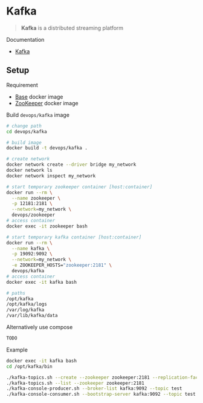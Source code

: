 # Kafka

> **Kafka** is a distributed streaming platform

Documentation

* [Kafka](https://kafka.apache.org)

## Setup

Requirement

* [Base](docker/#base-image) docker image 
* [ZooKeeper](zookeeper) docker image

Build `devops/kafka` image
```bash
# change path
cd devops/kafka

# build image
docker build -t devops/kafka .

# create network
docker network create --driver bridge my_network
docker network ls
docker network inspect my_network

# start temporary zookeeper container [host:container]
docker run --rm \
  --name zookeeper \
  -p 12181:2181 \
  --network=my_network \
  devops/zookeeper
# access container
docker exec -it zookeeper bash

# start temporary kafka container [host:container]
docker run --rm \
  --name kafka \
  -p 19092:9092 \
  --network=my_network \
  -e ZOOKEEPER_HOSTS="zookeeper:2181" \
  devops/kafka
# access container
docker exec -it kafka bash

# paths
/opt/kafka
/opt/kafka/logs
/var/log/kafka
/var/lib/kafka/data
```

Alternatively use compose
```bash
TODO
```

Example
```bash
docker exec -it kafka bash
cd /opt/kafka/bin

./kafka-topics.sh --create --zookeeper zookeeper:2181 --replication-factor 1 --partitions 1 --topic test
./kafka-topics.sh --list --zookeeper zookeeper:2181
./kafka-console-producer.sh --broker-list kafka:9092 --topic test
./kafka-console-consumer.sh --bootstrap-server kafka:9092 --topic test --from-beginning
```

<br>
